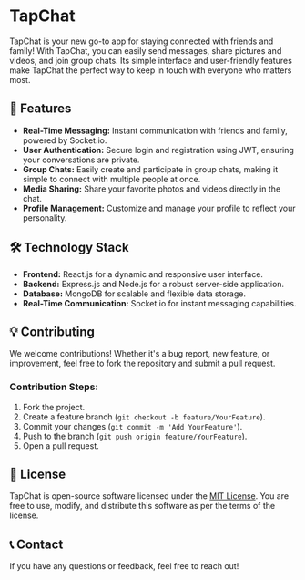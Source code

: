 
# TapChat

TapChat is your new go-to app for staying connected with friends and family! With TapChat, you can easily send messages, share pictures and videos, and join group chats. Its simple interface and user-friendly features make TapChat the perfect way to keep in touch with everyone who matters most.

## 🌟 Features

- **Real-Time Messaging:** Instant communication with friends and family, powered by Socket.io.
- **User Authentication:** Secure login and registration using JWT, ensuring your conversations are private.
- **Group Chats:** Easily create and participate in group chats, making it simple to connect with multiple people at once.
- **Media Sharing:** Share your favorite photos and videos directly in the chat.
- **Profile Management:** Customize and manage your profile to reflect your personality.

## 🛠️ Technology Stack

- **Frontend:** React.js for a dynamic and responsive user interface.
- **Backend:** Express.js and Node.js for a robust server-side application.
- **Database:** MongoDB for scalable and flexible data storage.
- **Real-Time Communication:** Socket.io for instant messaging capabilities.

## 💡 Contributing

We welcome contributions! Whether it's a bug report, new feature, or improvement, feel free to fork the repository and submit a pull request.

### Contribution Steps:

1. Fork the project.
2. Create a feature branch (`git checkout -b feature/YourFeature`).
3. Commit your changes (`git commit -m 'Add YourFeature'`).
4. Push to the branch (`git push origin feature/YourFeature`).
5. Open a pull request.

## 📜 License

TapChat is open-source software licensed under the [MIT License](LICENSE). You are free to use, modify, and distribute this software as per the terms of the license.

## 📞 Contact

If you have any questions or feedback, feel free to reach out!
